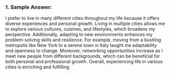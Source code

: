 ### 1. Sample Answer:

I prefer to live in many different cities throughout my life because it offers diverse experiences and personal growth. Living in multiple cities allows me to explore various cultures, cuisines, and lifestyles, which broadens my perspective. Additionally, adapting to new environments enhances my problem-solving skills and resilience. For example, moving from a bustling metropolis like New York to a serene town in Italy taught me adaptability and openness to change. Moreover, networking opportunities increase as I meet new people from different backgrounds, which can be beneficial for both personal and professional growth. Overall, experiencing life in various cities is enriching and fulfilling.